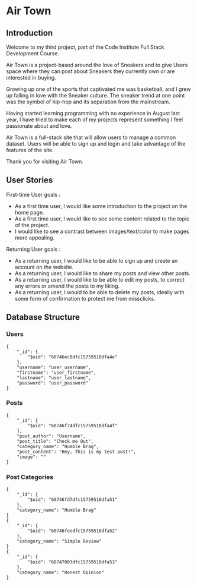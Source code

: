 # Air Town

## Introduction

Welcome to my third project, part of the Code Institute Full Stack Development Course.

Air Town is a project-based around the love of Sneakers and to give Users space where they can post about Sneakers they currently own or are interested in buying.

Growing up one of the sports that captivated me was basketball, and I grew up falling in love with the Sneaker culture. The sneaker trend at one point was the symbol of hip-hop and its separation from the mainstream.

Having started learning programming with no experience in August last year, I have tried to make each of my projects represent something I feel passionate about and love.

Air Town is a full-stack site that will allow users to manage a common dataset. Users will be able to sign up and login and take advantage of the features of the site.

Thank you for visiting Air Town.


## User Stories

First-time User goals :

- As a first time user, I would like some introduction to the project on the home page.
- As a first time user, I would like to see some content related to the topic of the project.
- I would like to see a contrast between images/text/color to make pages more appealing.

Returning User goals :
- As a returning user, I would like to be able to sign up and create an account on the website.
- As a returning user, I would like to share my posts and view other posts.
- As a returning user, I would like to be able to edit my posts, to correct any errors or amend the posts to my liking.
- As a returning user, I would to be able to delete my posts, ideally with some form of confirmation to protect me from missclicks.

## Database Structure

### Users
```
{
    "_id": {
        "$oid": "60746ec8dfc15759510dfa4e"
    },
    "username": "user_username",
    "firstname": "user_firstname",
    "lastname": "user_lastname",
    "password": "user_password"
}
```

### Posts
```
{
    "_id": {
        "$oid": "60746f74dfc15759510dfa4f"
    },
    "post_author": "Username",
    "post_title": "Check me Out",
    "category_name": "Humble Brag",
    "post_content": "Hey, This is my test post!",
    "image": ""
}
```

### Post Categories
```
{
    "_id": {
        "$oid": "60746fd7dfc15759510dfa51"
    },
    "category_name": "Humble Brag"
}
{
    "_id": {
        "$oid": "60746feedfc15759510dfa52"
    },
    "category_name": "Simple Review"
}
{
    "_id": {
        "$oid": "60747003dfc15759510dfa53"
    },
    "category_name": "Honest Opinion"
}
```